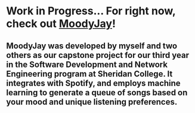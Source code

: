 # Work in Progress... For right now, check out [MoodyJay](https://moodyjay.netlify.app/)!
## MoodyJay was developed by myself and two others as our capstone project for our third year in the Software Development and Network Engineering program at Sheridan College. It integrates with Spotify, and employs machine learning to generate a queue of songs based on your mood and unique listening preferences.

